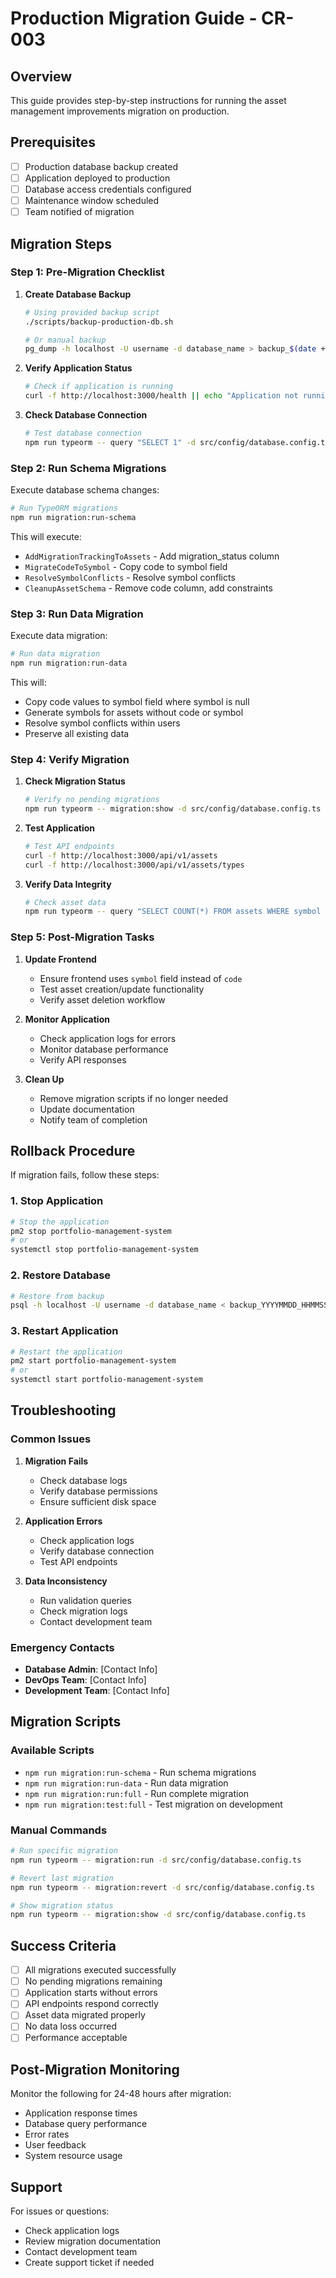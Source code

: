 # Production Migration Guide - CR-003

## Overview

This guide provides step-by-step instructions for running the asset management improvements migration on production.

## Prerequisites

- [ ] Production database backup created
- [ ] Application deployed to production
- [ ] Database access credentials configured
- [ ] Maintenance window scheduled
- [ ] Team notified of migration

## Migration Steps

### Step 1: Pre-Migration Checklist

1. **Create Database Backup**
   ```bash
   # Using provided backup script
   ./scripts/backup-production-db.sh
   
   # Or manual backup
   pg_dump -h localhost -U username -d database_name > backup_$(date +%Y%m%d_%H%M%S).sql
   ```

2. **Verify Application Status**
   ```bash
   # Check if application is running
   curl -f http://localhost:3000/health || echo "Application not running"
   ```

3. **Check Database Connection**
   ```bash
   # Test database connection
   npm run typeorm -- query "SELECT 1" -d src/config/database.config.ts
   ```

### Step 2: Run Schema Migrations

Execute database schema changes:

```bash
# Run TypeORM migrations
npm run migration:run-schema
```

This will execute:
- `AddMigrationTrackingToAssets` - Add migration_status column
- `MigrateCodeToSymbol` - Copy code to symbol field
- `ResolveSymbolConflicts` - Resolve symbol conflicts
- `CleanupAssetSchema` - Remove code column, add constraints

### Step 3: Run Data Migration

Execute data migration:

```bash
# Run data migration
npm run migration:run-data
```

This will:
- Copy code values to symbol field where symbol is null
- Generate symbols for assets without code or symbol
- Resolve symbol conflicts within users
- Preserve all existing data

### Step 4: Verify Migration

1. **Check Migration Status**
   ```bash
   # Verify no pending migrations
   npm run typeorm -- migration:show -d src/config/database.config.ts
   ```

2. **Test Application**
   ```bash
   # Test API endpoints
   curl -f http://localhost:3000/api/v1/assets
   curl -f http://localhost:3000/api/v1/assets/types
   ```

3. **Verify Data Integrity**
   ```bash
   # Check asset data
   npm run typeorm -- query "SELECT COUNT(*) FROM assets WHERE symbol IS NULL" -d src/config/database.config.ts
   ```

### Step 5: Post-Migration Tasks

1. **Update Frontend**
   - Ensure frontend uses `symbol` field instead of `code`
   - Test asset creation/update functionality
   - Verify asset deletion workflow

2. **Monitor Application**
   - Check application logs for errors
   - Monitor database performance
   - Verify API responses

3. **Clean Up**
   - Remove migration scripts if no longer needed
   - Update documentation
   - Notify team of completion

## Rollback Procedure

If migration fails, follow these steps:

### 1. Stop Application
```bash
# Stop the application
pm2 stop portfolio-management-system
# or
systemctl stop portfolio-management-system
```

### 2. Restore Database
```bash
# Restore from backup
psql -h localhost -U username -d database_name < backup_YYYYMMDD_HHMMSS.sql
```

### 3. Restart Application
```bash
# Restart the application
pm2 start portfolio-management-system
# or
systemctl start portfolio-management-system
```

## Troubleshooting

### Common Issues

1. **Migration Fails**
   - Check database logs
   - Verify database permissions
   - Ensure sufficient disk space

2. **Application Errors**
   - Check application logs
   - Verify database connection
   - Test API endpoints

3. **Data Inconsistency**
   - Run validation queries
   - Check migration logs
   - Contact development team

### Emergency Contacts

- **Database Admin**: [Contact Info]
- **DevOps Team**: [Contact Info]
- **Development Team**: [Contact Info]

## Migration Scripts

### Available Scripts

- `npm run migration:run-schema` - Run schema migrations
- `npm run migration:run-data` - Run data migration
- `npm run migration:run:full` - Run complete migration
- `npm run migration:test:full` - Test migration on development

### Manual Commands

```bash
# Run specific migration
npm run typeorm -- migration:run -d src/config/database.config.ts

# Revert last migration
npm run typeorm -- migration:revert -d src/config/database.config.ts

# Show migration status
npm run typeorm -- migration:show -d src/config/database.config.ts
```

## Success Criteria

- [ ] All migrations executed successfully
- [ ] No pending migrations remaining
- [ ] Application starts without errors
- [ ] API endpoints respond correctly
- [ ] Asset data migrated properly
- [ ] No data loss occurred
- [ ] Performance acceptable

## Post-Migration Monitoring

Monitor the following for 24-48 hours after migration:

- Application response times
- Database query performance
- Error rates
- User feedback
- System resource usage

## Support

For issues or questions:
- Check application logs
- Review migration documentation
- Contact development team
- Create support ticket if needed
